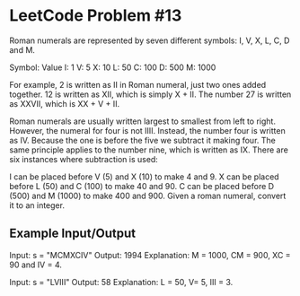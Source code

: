 # LeetCode Problem #13

Roman numerals are represented by seven different symbols: I, V, X, L, C, D and M.

Symbol:       Value
I:             1
V:            5
X:             10
L:             50
C:             100
D:             500
M:             1000

For example, 2 is written as II in Roman numeral, just two ones added together. 12 is written as XII, which is simply X + II. The number 27 is written as XXVII, which is XX + V + II.

Roman numerals are usually written largest to smallest from left to right. However, the numeral for four is not IIII. Instead, the number four is written as IV. Because the one is before the five we subtract it making four. The same principle applies to the number nine, which is written as IX. There are six instances where subtraction is used:

I can be placed before V (5) and X (10) to make 4 and 9.
X can be placed before L (50) and C (100) to make 40 and 90.
C can be placed before D (500) and M (1000) to make 400 and 900.
Given a roman numeral, convert it to an integer.

## Example Input/Output

Input: s = "MCMXCIV"
Output: 1994
Explanation: M = 1000, CM = 900, XC = 90 and IV = 4.

Input: s = "LVIII"
Output: 58
Explanation: L = 50, V= 5, III = 3.